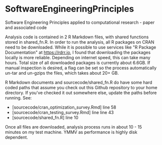 # SoftwareEngineeringPrinciples

Software Engineering Principles applied to computational research - paper and associated code

Analysis code is contained in 2 R Markdown files, with shared functions stored in shared_fn.R. In order to run the analysis, all R packages on CRAN need to be downloaded. While it is possible to use services like "R Package Documentation" at https://rdrr.io, I found that downloading the packages locally is more reliable. Depending on internet speed, this can take many hours. Total size of all downloaded packages is currently about 6.6GB. If manual inspection is desired, a flag can be set so the process automatically un-tar and un-gzips the files, which takes about 20+ GB.

R Markdown documents and sourcecode/shared_fn.R do have some hard coded paths that assume you check out this Github repository to your home directory. If you've checked it out somewhere else, update the paths before running. See:

* [sourcecode/cran_optimization_survey.Rmd] line 58
* [sourcecode/cran_testing_survey.Rmd] line line 43
* [sourcecode/shared_fn.R] line 10

Once all files are downloaded, analysis process runs in about 10 - 15 minutes on my test machine. YMMV as performance is highly disk dependent.
